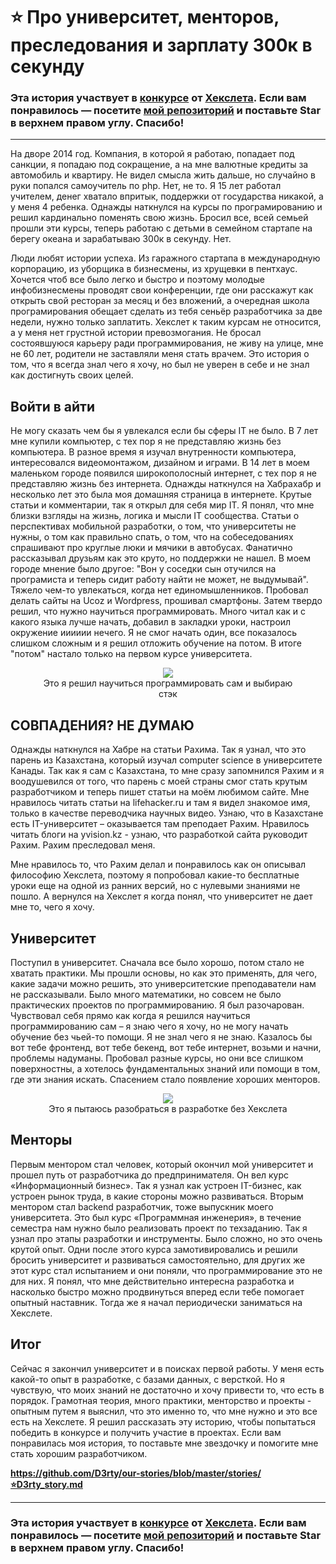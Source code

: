 # ⭐️ Про университет, менторов, преследования и зарплату 300к в секунду 

### Эта история участвует в [конкурсе](http://mystory.hexlet.io/) от [Хекслета](https://ru.hexlet.io/). Если вам понравилось — посетите [мой репозиторий](https://github.com/D3rty/our-stories) и поставьте Star в верхнем правом углу. Спасибо!

---

На дворе 2014 год. Компания, в которой я работаю, попадает под санкции, я попадаю под сокращение, а на мне валютные кредиты за автомобиль и квартиру. Не видел смысла жить дальше, но случайно в руки попался самоучитель по php. Нет, не то. Я 15 лет работал учителем, денег хватало впритык, поддержки от государства никакой, а у меня 4 ребенка. Однажды наткнулся на курсы по програмированию и решил кардинально поменять свою жизнь. Бросил все, всей семьей прошли эти курсы, теперь работаю с детьми в семейном стартапе на берегу океана и зарабатываю 300к в секунду. Нет.

Люди любят истории успеха. Из гаражного стартапа в международную корпорацию, из уборщика в бизнесмены, из хрущевки в пентхаус. Хочется чтоб все было легко и быстро и поэтому молодые инфобизнесмены проводят свои конференции, где они расскажут как открыть свой ресторан за месяц и без вложений, а очередная школа програмирования обещает сделать из тебя сеньёр разработчика за две недели, нужно только заплатить. Хекслет к таким курсам не относится, а у меня нет грустной истории превозмогания. Не бросал состоявшуюся карьеру ради программирования, не живу на улице, мне не 60 лет, родители не заставляли меня стать врачем. Это история о том, что я всегда знал чего я хочу, но был не уверен в себе и не знал как достигнуть своих целей.

## Войти в айти
Не могу сказать чем бы я увлекался если бы сферы IT не было. В 7 лет мне купили компьютер, с тех пор я не представляю жизнь без компьютера. В разное время я изучал внутренности компьютера, интересовался видеомонтажом, дизайном и играми.
В 14 лет в моем маленьком городе появился широкополосный интернет, с тех пор я не представляю жизнь без интернета. Однажды наткнулся на Хабрахабр и несколько лет это была моя домашняя страница в интернете. Крутые статьи и комментарии, так я открыл для себя мир IT. Я понял, что мне близки взгляды на жизнь, логика и мысли IT сообщества. Cтатьи о перспективах мобильной разработки, о том, что университеты не нужны, о том как правильно спать, о том, что на собеседованиях спрашивают про круглые люки и мячики в автобусах. Фанатично рассказывал друзьям как это круто, но поддержки не нашел. В моем городе мнение было другое: "Вон у соседки сын отучился на програмиста и теперь сидит работу найти не может, не выдумывай". Тяжело чем-то увлекаться, когда нет единомышленников.
Пробовал делать сайты на Ucoz и Wordpress, прошивал смартфоны. Затем твердо решил, что нужно научиться программировать. Много читал как и с какого языка лучше начать, добавил в закладки уроки, настроил окружение ииииии нечего. Я не смог начать один, все показалось слишком сложным и я решил отложить обучение на потом. В итоге "потом" настало только на первом курсе университета.

<figure align="center">
  <img src="https://i.imgur.com/WdztWLn.jpg">
  <figcaption>Это я решил научиться программировать сам и выбираю стэк</figcaption>
</figure>

## СОВПАДЕНИЯ? НЕ ДУМАЮ
Однажды наткнулся на Хабре на статьи Рахима. Так я узнал, что это парень из Казахстана, который изучал computer science в университете Канады. Так как я сам с Казахстана, то мне сразу запомнился Рахим и я воодушевился от того, что парень с моей страны смог стать крутым разработчиком и теперь пишет статьи на моём любимом сайте. 
Мне нравилось читать статьи на lifehacker.ru и там я видел знакомое имя, только в качестве переводчика научных видео. Узнаю, что в Казахстане есть IT-университет – оказывается там преподает Рахим. Нравилось читать блоги на yvision.kz - узнаю, что разработкой сайта руководит Рахим. Рахим преследовал меня.

Мне нравилось то, что Рахим делал и понравилось как он описывал философию Хекслета, поэтому я попробовал какие-то бесплатные уроки еще на одной из ранних версий, но с нулевыми знаниями не пошло. А вернулся на Хекслет я когда понял, что университет не дает мне то, чего я хочу.

## Университет
Поступил в университет. Сначала все было хорошо, потом стало не хватать практики. Мы прошли основы, но как это применять, для чего, какие задачи можно решить, это университетские преподаватели нам не рассказывали. Было много математики, но совсем не было практических проектов по программированию. Я был разочарован. Чувствовал себя прямо как когда я решился научиться программированию сам – я знаю чего я хочу, но не могу начать обучение без чьей-то помощи. Я не знал чего я не знаю. Казалось бы вот тебе фронтенд, вот тебе бекенд, вот тебе интернет, возьми и начни, проблемы надуманы. Пробовал разные курсы, но они все слишком поверхностны, а хотелось фундаментальных знаний или помощи в том, где эти знания искать. Спасением стало появление хороших менторов.

<figure align="center">
  <img src="https://i.imgur.com/r2I8Ing.jpg">
  <figcaption>Это я пытаюсь разобраться в разработке без Хекслета</figcaption>
</figure>

## Менторы
Первым ментором стал человек, который окончил мой университет и прошел путь от разработчика до предпринимателя. Он вел курс «Информационный бизнес». Так я узнал как устроен IT-бизнес, как устроен рынок труда, в какие стороны можно развиваться. 
Вторым ментором стал backend разработчик, тоже выпускник моего университета. Это был курс «Программная инженерия», в течение семестра нам нужно было реализовать проект по техзаданию. Так я узнал про этапы разработки и инструменты. Было сложно, но это очень крутой опыт. Одни после этого курса замотивировались и решили бросить университет и развиваться самостоятельно, для других же этот курс стал испытанием и они поняли, что программирование это не для них. Я понял, что мне действительно интересна разработка и насколько быстро можно продвинуться вперед если тебе помогает опытный наставник. Тогда же я начал периодически заниматься на Хекслете.

## Итог
Сейчас я закончил университет и в поисках первой работы. У меня есть какой-то опыт в разработке, с базами данных, с версткой. Но я чувствую, что моих знаний не достаточно и хочу привести то, что есть в порядок. Грамотная теория, много практики, менторство и проекты - опытным путем я выяснил, что это именно то, что мне нужно и это все есть на Хекслете. Я решил рассказать эту историю, чтобы попытаться победить в конкурсе и получить участие в проектах. Если вам понравилась моя история, то поставьте мне звездочку и помогите мне стать хорошим разработчиком.

**https://github.com/D3rty/our-stories/blob/master/stories/⭐️D3rty_story.md**

---

### Эта история участвует в [конкурсе](http://mystory.hexlet.io/) от [Хекслета](https://ru.hexlet.io/). Если вам понравилось — посетите [мой репозиторий](https://github.com/D3rty/our-stories) и поставьте Star в верхнем правом углу. Спасибо!